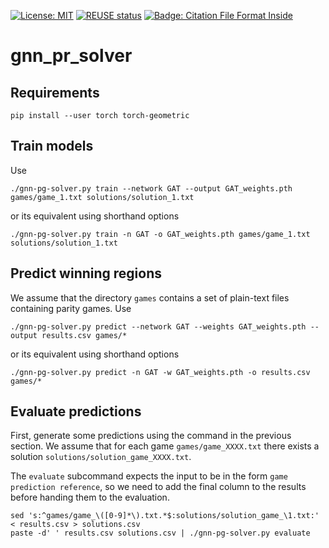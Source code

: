 <!--
SPDX-FileCopyrightText: 2022 German Aerospace Center (DLR)
SPDX-FileContributor: Tobias Hecking <tobias.hecking@dlr.de>
SPDX-FileContributor: Alexander Weinert <alexander.weinert@dlr.de>

SPDX-License-Identifier: CC-BY-NC-ND-3.0
-->

[![License: MIT](https://img.shields.io/badge/license-MIT-yellow.svg)](https://github.com/DLR-SC/GNN-Parity-Games-Solver/blob/main/LICENSES/MIT.txt)
[![REUSE status](https://api.reuse.software/badge/github.com/DLR-SC/GNN-Parity-Games-Solver)](https://api.reuse.software/info/github.com/DLR-SC/GNN-Parity-Games-Solver)
[![Badge: Citation File Format Inside](https://img.shields.io/badge/-citable%20software-green)](https://github.com/DLR-SC/GNN-Parity-Games-Solver/blob/main/CITATION.cff)

# gnn_pr_solver

## Requirements

    pip install --user torch torch-geometric

## Train models

Use

    ./gnn-pg-solver.py train --network GAT --output GAT_weights.pth games/game_1.txt solutions/solution_1.txt

or its equivalent using shorthand options

    ./gnn-pg-solver.py train -n GAT -o GAT_weights.pth games/game_1.txt solutions/solution_1.txt

## Predict winning regions

We assume that the directory `games` contains a set of plain-text files containing parity games.
Use

    ./gnn-pg-solver.py predict --network GAT --weights GAT_weights.pth --output results.csv games/*

or its equivalent using shorthand options

    ./gnn-pg-solver.py predict -n GAT -w GAT_weights.pth -o results.csv games/*

## Evaluate predictions

First, generate some predictions using the command in the previous section.
We assume that for each game `games/game_XXXX.txt` there exists a solution `solutions/solution_game_XXXX.txt`.

The `evaluate` subcommand expects the input to be in the form `game prediction reference`, so we need to add the final column to the results before handing them to the evaluation.

    sed 's:^games/game_\([0-9]*\).txt.*$:solutions/solution_game_\1.txt:' < results.csv > solutions.csv
    paste -d' ' results.csv solutions.csv | ./gnn-pg-solver.py evaluate 
